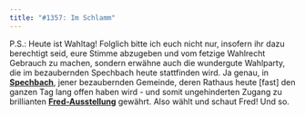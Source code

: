 ```yaml
---
title: "#1357: Im Schlamm"
---
```


P.S.:
Heute ist Wahltag! 
Folglich bitte ich euch nicht nur, insofern ihr dazu berechtigt seid, eure Stimme abzugeben und vom fetzige Wahlrecht Gebrauch zu machen, sondern erwähne auch die wundergute Wahlparty, die im bezaubernden Spechbach heute stattfinden wird.
Ja genau, in <a href="http://www.spechbach.de/"><strong>Spechbach</strong></a>, jener bezaubernden Gemeinde, deren Rathaus heute [fast] den ganzen Tag lang offen haben wird - und somit ungehinderten Zugang zu brillianten <a href="http://www.fonflatter.de/ausstellung"><strong>Fred-Ausstellung</strong></a> gewährt.
Also wählt und schaut Fred!
Und so.

